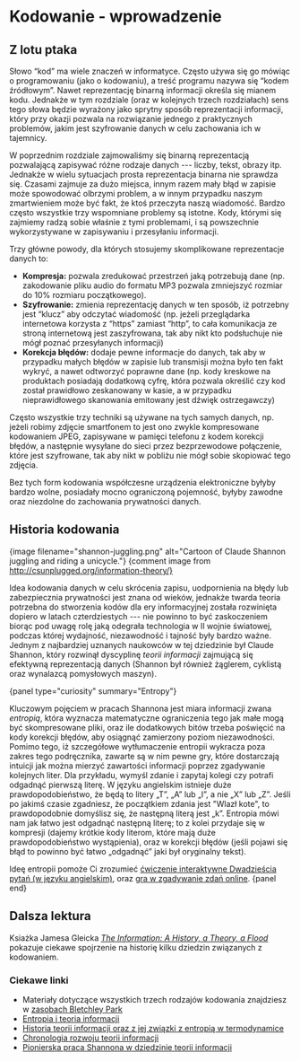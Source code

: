 # Kodowanie - wprowadzenie

## Z lotu ptaka

Słowo “kod” ma wiele znaczeń w informatyce. Często używa się go mówiąc o programowaniu (jako o kodowaniu), a treść programu nazywa się “kodem źródłowym”. Nawet reprezentację binarną informacji określa się mianem kodu. Jednakże w tym rozdziale (oraz w kolejnych trzech rozdziałach) sens tego słowa będzie wyrażony jako sprytny sposób reprezentacji informacji, który przy okazji pozwala na rozwiązanie jednego z praktycznych problemów, jakim jest szyfrowanie danych w celu zachowania ich w tajemnicy.

W poprzednim rozdziale zajmowaliśmy się binarną reprezentacją pozwalającą zapisywać różne rodzaje danych --- liczby, tekst, obrazy itp. Jednakże w wielu sytuacjach prosta reprezentacja binarna nie sprawdza się. Czasami zajmuje za dużo miejsca, innym razem mały błąd w zapisie może spowodować olbrzymi problem, a w innym przypadku naszym zmartwieniem może być fakt, że ktoś przeczyta naszą wiadomość. Bardzo często wszystkie trzy wspomniane problemy są istotne. Kody, którymi się zajmiemy radzą sobie właśnie z tymi problemami, i są powszechnie wykorzystywane w zapisywaniu i przesyłaniu informacji.

Trzy główne powody, dla których stosujemy skomplikowane reprezentacje danych to:
- **Kompresja:** pozwala zredukować przestrzeń jaką potrzebują dane (np. zakodowanie pliku audio do formatu MP3 pozwala zmniejszyć rozmiar do 10% rozmiaru początkowego).
- **Szyfrowanie:** zmienia reprezentację danych w ten sposób, iż potrzebny jest “klucz” aby odczytać wiadomość (np. jeżeli przeglądarka internetowa korzysta z “https” zamiast “http”, to cała komunikacja ze stroną internetową jest zaszyfrowana, tak aby nikt kto podsłuchuje nie mógł poznać przesyłanych informacji)
- **Korekcja błędów:** dodaje pewne informacje do danych, tak aby w przypadku małych błędów w zapisie lub transmisji można było ten fakt wykryć, a nawet odtworzyć poprawne dane (np. kody kreskowe na produktach posiadają dodatkową cyfrę, która pozwala określić czy kod został prawidłowo zeskanowany w kasie, a w przypadku nieprawidłowego skanowania emitowany jest dźwięk ostrzegawczy)

Często wszystkie trzy techniki są używane na tych samych danych, np. jeżeli robimy zdjęcie smartfonem to jest ono zwykle kompresowane kodowaniem JPEG, zapisywane w pamięci telefonu z kodem korekcji błędów, a następnie wysyłane do sieci przez bezprzewodowe połączenie, które jest szyfrowane, tak aby nikt w pobliżu nie mógł sobie skopiować tego zdjęcia.

Bez tych form kodowania współczesne urządzenia elektroniczne byłyby bardzo wolne, posiadały mocno ograniczoną pojemność, byłyby zawodne oraz niezdolne do zachowania prywatności danych.

## Historia kodowania

{image filename="shannon-juggling.png" alt="Cartoon of Claude Shannon juggling and riding a unicycle."}
{comment image from http://csunplugged.org/information-theory/}

Idea kodowania danych w celu skrócenia zapisu, uodpornienia na błędy lub zabezpiecznia prywatności jest znana od wieków, jednakże twarda teoria potrzebna do stworzenia kodów dla ery informacyjnej została rozwinięta dopiero w latach czterdziestych --- nie powinno to być zaskoczeniem biorąc pod uwagę rolę jaką odegrała technologia w II wojnie światowej, podczas której wydajność, niezawodność i tajność były bardzo ważne. Jednym z najbardziej uznanych naukowców w tej dziedzinie był Claude Shannon, który rozwinął dyscyplinę *teorii informacji* zajmującą się efektywną reprezentacją danych (Shannon był również żąglerem, cyklistą oraz wynalazcą pomysłowych maszyn).


{panel type="curiosity" summary="Entropy"}

Kluczowym pojęciem w pracach Shannona jest miara informacji zwana *entropią*, która wyznacza matematyczne ograniczenia tego jak małe mogą być skompresowane pliki, oraz ile dodatkowych bitów trzeba poświęcić na kody korekcji błędów, aby osiągnąć zamierzony poziom niezawodności. Pomimo tego, iż szczegółowe wytłumaczenie entropii wykracza poza zakres tego podręcznika, zawarte są w nim pewne gry, które dostarczają intuicji jak można mierzyć zawartości informacji poprzez zgadywanie kolejnych liter. Dla przykładu, wymyśl zdanie i zapytaj kolegi czy potrafi odgadnąć pierwszą literę. W języku angielskim istnieje duże prawdopodobieństwo, że będą to litery „T”, „A” lub „I”, a nie „X” lub „Z”. Jeśli po jakimś czasie zgadniesz, że początkiem zdania jest "Wlazł kote", to prawdopodobnie domyślisz się, że następną literą jest „k”. Entropia mówi nam jak łatwo jest odgadnąć następną literę; to z kolei przydaje się w kompresji (dajemy krótkie kody literom, które mają duże prawdopodobieństwo wystąpienia), oraz w korekcji błędów (jeśli pojawi się błąd to powinno być łatwo „odgadnąć” jaki był oryginalny tekst).

Ideę entropii pomoże Ci zrozumieć
[ćwiczenie interaktywne Dwadzieścia pytań (w języku angielskim)](http://csunplugged.org/information-theory),
oraz [gra w zgadywanie zdań online](http://www.math.ucsd.edu/~crypto/java/ENTROPY).
{panel end}

## Dalsza lektura

Ksiażka Jamesa Gleicka [*The Information: A History, a Theory, a Flood*](http://www.amazon.com/The-Information-History-Theory-Flood/dp/1400096235) pokazuje ciekawe spojrzenie na historię kilku dziedzin związanych z kodowaniem.

### Ciekawe linki

- Materiały dotyczące wszystkich trzech rodzajów kodowania znajdziesz w [zasobach Bletchley Park](http://www.cimt.org.uk/resources/codes/index.htm)
- [Entropia i teoria informacji](https://en.wikipedia.org/wiki/Entropy_(information_theory))
- [Historia teorii informacji oraz z jej związki z entropią w termodynamice](https://en.wikipedia.org/wiki/History_of_entropy#Information_theory)
- [Chronologia rozwoju teorii informacji](https://en.wikipedia.org/wiki/Timeline_of_information_theory)
- [Pionierska praca Shannona w dziedzinie teorii informacji](https://en.wikipedia.org/wiki/A_Mathematical_Theory_of_Communication)
